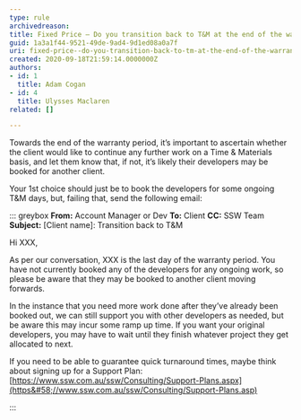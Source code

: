 ```yaml
---
type: rule
archivedreason: 
title: Fixed Price – Do you transition back to T&M at the end of the warranty period?
guid: 1a3a1f44-9521-49de-9ad4-9d1ed08a0a7f
uri: fixed-price--do-you-transition-back-to-tm-at-the-end-of-the-warranty-period
created: 2020-09-18T21:59:14.0000000Z
authors:
- id: 1
  title: Adam Cogan
- id: 4
  title: Ulysses Maclaren
related: []

---
```


Towards the end of the warranty period, it’s important to ascertain whether the client would like to continue any further work on a Time & Materials basis, and let them know that, if not, it’s likely their developers may be booked for another client.

Your 1st choice should just be to book the developers for some ongoing T&M days, but, failing that, send the following email:

<!--endintro-->


::: greybox
 **From:** Account Manager or Dev
 **To:** Client
 **CC:** SSW Team 
 **Subject:** [Client name]: Transition back to T&M

Hi XXX,

As per our conversation, XXX is the last day of the warranty period. You have not currently booked any of the developers for any ongoing work, so please be aware that they may be booked to another client moving forwards.

In the instance that you need more work done after they’ve already been booked out, we can still support you with other developers as needed, but be aware this may incur some ramp up time. If you want your original developers, you may have to wait until they finish whatever project they get allocated to next.

If you need to be able to guarantee quick turnaround times, maybe think about signing up for a Support Plan: [https://www.ssw.com.au/ssw/Consulting/Support-Plans.aspx](https&#58;//www.ssw.com.au/ssw/Consulting/Support-Plans.asp)


:::
